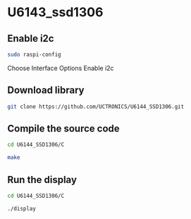 # U6143_ssd1306
## Enable i2c 
```bash
sudo raspi-config
```
Choose Interface Options 
Enable i2c

##  Download library 
```bash
git clone https://github.com/UCTRONICS/U6144_SSD1306.git
```
## Compile the source code 
```bash
cd U6144_SSD1306/C 
```
```bash
make 
```


## Run the display

```bash 
cd U6144_SSD1306/C 
```
```bash 
./display 
```




